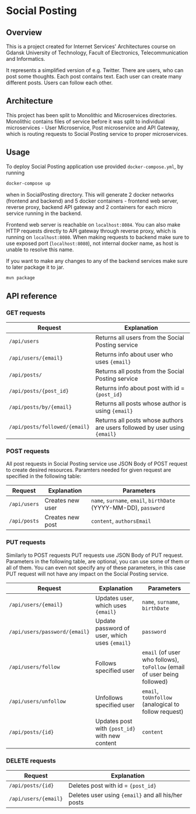 # Social Posting

## Overview
This is a project created for Internet Services' Architectures course on Gdansk University of Technology, Facult of Electronics, Telecommunication and Informatics.

It represents a simplified version of e.g. Twitter. There are users, who can post some thoughts. Each post contains text. Each user can create many different posts. Users can follow each other.

## Architecture
This project has been split to Monolithic and Microservices directories. Monolithic contains files of service before it was split to individual microservices - User Microservice, Post microservice and API Gateway, which is routing requests to Social Posting service to proper microservices.

## Usage
To deploy Social Posting application use provided `docker-compose.yml`, by running
```bash
docker-compose up
```
when in SocialPosting directory. This will generate 2 docker networks (frontend and backend) and 5 docker containers - frontend web server, reverse proxy, backend API gateway and 2 containers for each micro service running in the backend.

Frontend web server is reachable on `localhost:8084`. You can also make HTTP requests directly to API gateway through reverse proxy, which is running on `localhost:8080`.
When making requests to backend make sure to use exposed port (`localhost:8080`), not internal docker name, as host is unable to resolve this name.

If you want to make any changes to any of the backend services make sure to later package it to jar.
```bash
mvn package
```

## API reference

### GET requests
| Request | Explanation |
|---|---|
| `/api/users` | Returns all users from the Social Posting service |
| `/api/users/{email}` | Returns info about user who uses `{email}` |
| `/api/posts/` | Returns all posts from the Social Posting service |
| `/api/posts/{post_id}` | Returns info about post with id = `{post_id}` |
| `/api/posts/by/{email}` | Returns all posts whose author is using `{email}` |
| `/api/posts/followed/{email}` | Returns all posts whose authors are users followed by user using `{email}` |


### POST requests
All post requests in Social Posting service use JSON Body of POST request to create desired resources. Paramters needed for given request are specified in the following table:  

| Request | Explanation | Parameters |
|---|---|---|
| `/api/users` | Creates new user | `name`, `surname`, `email`, `birthDate` (YYYY-MM-DD), `password` |
| `/api/posts` | Creates new post | `content`, `authorsEmail` |

### PUT requests
Similarly to POST requests PUT requests use JSON Body of PUT request. Parameters in the following table, are optional, you can use some of them or all of them. You can even not specify any of these parameters, in this case PUT request will not have any impact on the Social Posting service.

| Request | Explanation | Parameters |
|---|---|---|
| `/api/users/{email}` | Updates user, which uses `{email}` | `name`, `surname`, `birthDate` |
| `/api/users/password/{email}` | Update password of user, which uses `{email}` | `password`
| `/api/users/follow` | Follows specified user | `email` (of user who follows), `toFollow` (email of user being followed) |
| `/api/users/unfollow` | Unfollows specified user | `email`, `toUnfollow` (analogical to follow request) |
| `/api/posts/{id}` | Updates post with `{post_id}` with new content | `content` |

### DELETE requests
| Request | Explanation |
|---|---|
| `/api/posts/{id}` | Deletes post with id = `{post_id}` |
| `/api/users/{email}` | Deletes user using `{email}` and all his/her posts |
